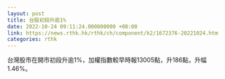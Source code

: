 ```yaml
---
layout: post
title: 台股初段升逾1%
date: 2022-10-24 09:11:24.000000000 +08:00
link: https://news.rthk.hk/rthk/ch/component/k2/1672376-20221024.htm
categories: rthk
---
```


台灣股市在開市初段升逾1%，加權指數較早時報13005點，升186點，升幅1.46%。
